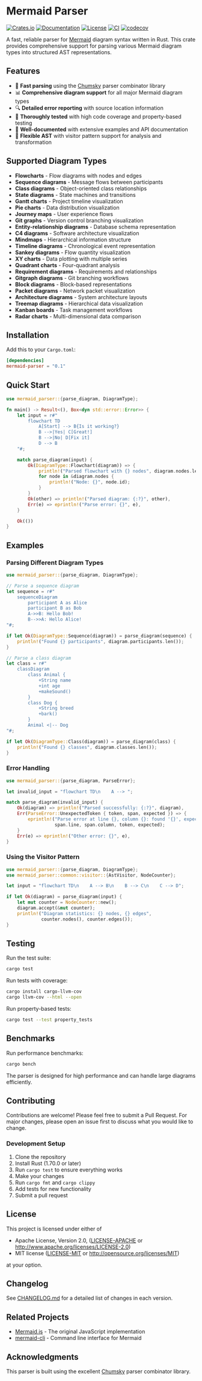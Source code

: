 # Mermaid Parser

[![Crates.io](https://img.shields.io/crates/v/mermaid-parser.svg)](https://crates.io/crates/mermaid-parser)
[![Documentation](https://docs.rs/mermaid-parser/badge.svg)](https://docs.rs/mermaid-parser)
[![License](https://img.shields.io/badge/license-MIT%20OR%20Apache--2.0-blue.svg)](https://github.com/wballard/mermaid-parser)
[![CI](https://github.com/wballard/mermaid-parser/workflows/CI/badge.svg)](https://github.com/wballard/mermaid-parser/actions)
[![codecov](https://codecov.io/gh/wballard/mermaid-parser/branch/main/graph/badge.svg)](https://codecov.io/gh/wballard/mermaid-parser)

A fast, reliable parser for [Mermaid](https://mermaid.js.org/) diagram syntax written in Rust. This crate provides comprehensive support for parsing various Mermaid diagram types into structured AST representations.

## Features

- 🚀 **Fast parsing** using the [Chumsky](https://github.com/zesterer/chumsky) parser combinator library
- 📊 **Comprehensive diagram support** for all major Mermaid diagram types
- 🔍 **Detailed error reporting** with source location information
- 🧪 **Thoroughly tested** with high code coverage and property-based testing
- 📖 **Well-documented** with extensive examples and API documentation
- 🔧 **Flexible AST** with visitor pattern support for analysis and transformation

## Supported Diagram Types

- **Flowcharts** - Flow diagrams with nodes and edges
- **Sequence diagrams** - Message flows between participants
- **Class diagrams** - Object-oriented class relationships
- **State diagrams** - State machines and transitions
- **Gantt charts** - Project timeline visualization
- **Pie charts** - Data distribution visualization
- **Journey maps** - User experience flows
- **Git graphs** - Version control branching visualization
- **Entity-relationship diagrams** - Database schema representation
- **C4 diagrams** - Software architecture visualization
- **Mindmaps** - Hierarchical information structure
- **Timeline diagrams** - Chronological event representation
- **Sankey diagrams** - Flow quantity visualization
- **XY charts** - Data plotting with multiple series
- **Quadrant charts** - Four-quadrant analysis
- **Requirement diagrams** - Requirements and relationships
- **Gitgraph diagrams** - Git branching workflows
- **Block diagrams** - Block-based representations
- **Packet diagrams** - Network packet visualization
- **Architecture diagrams** - System architecture layouts
- **Treemap diagrams** - Hierarchical data visualization
- **Kanban boards** - Task management workflows
- **Radar charts** - Multi-dimensional data comparison

## Installation

Add this to your `Cargo.toml`:

```toml
[dependencies]
mermaid-parser = "0.1"
```

## Quick Start

```rust
use mermaid_parser::{parse_diagram, DiagramType};

fn main() -> Result<(), Box<dyn std::error::Error>> {
    let input = r#"
        flowchart TD
            A[Start] --> B{Is it working?}
            B -->|Yes| C[Great!]
            B -->|No| D[Fix it]
            D --> B
    "#;

    match parse_diagram(input) {
        Ok(DiagramType::Flowchart(diagram)) => {
            println!("Parsed flowchart with {} nodes", diagram.nodes.len());
            for node in &diagram.nodes {
                println!("Node: {}", node.id);
            }
        }
        Ok(other) => println!("Parsed diagram: {:?}", other),
        Err(e) => eprintln!("Parse error: {}", e),
    }

    Ok(())
}
```

## Examples

### Parsing Different Diagram Types

```rust
use mermaid_parser::{parse_diagram, DiagramType};

// Parse a sequence diagram
let sequence = r#"
    sequenceDiagram
        participant A as Alice
        participant B as Bob
        A->>B: Hello Bob!
        B-->>A: Hello Alice!
"#;

if let Ok(DiagramType::Sequence(diagram)) = parse_diagram(sequence) {
    println!("Found {} participants", diagram.participants.len());
}

// Parse a class diagram
let class = r#"
    classDiagram
        class Animal {
            +String name
            +int age
            +makeSound()
        }
        class Dog {
            +String breed
            +bark()
        }
        Animal <|-- Dog
"#;

if let Ok(DiagramType::Class(diagram)) = parse_diagram(class) {
    println!("Found {} classes", diagram.classes.len());
}
```

### Error Handling

```rust
use mermaid_parser::{parse_diagram, ParseError};

let invalid_input = "flowchart TD\n    A --> ";

match parse_diagram(invalid_input) {
    Ok(diagram) => println!("Parsed successfully: {:?}", diagram),
    Err(ParseError::UnexpectedToken { token, span, expected }) => {
        eprintln!("Parse error at line {}, column {}: found '{}', expected one of: {:?}", 
                  span.line, span.column, token, expected);
    }
    Err(e) => eprintln!("Other error: {}", e),
}
```

### Using the Visitor Pattern

```rust
use mermaid_parser::{parse_diagram, DiagramType};
use mermaid_parser::common::visitor::{AstVisitor, NodeCounter};

let input = "flowchart TD\n    A --> B\n    B --> C\n    C --> D";

if let Ok(diagram) = parse_diagram(input) {
    let mut counter = NodeCounter::new();
    diagram.accept(&mut counter);
    println!("Diagram statistics: {} nodes, {} edges", 
             counter.nodes(), counter.edges());
}
```

## Testing

Run the test suite:

```bash
cargo test
```

Run tests with coverage:

```bash
cargo install cargo-llvm-cov
cargo llvm-cov --html --open
```

Run property-based tests:

```bash
cargo test --test property_tests
```

## Benchmarks

Run performance benchmarks:

```bash
cargo bench
```

The parser is designed for high performance and can handle large diagrams efficiently.

## Contributing

Contributions are welcome! Please feel free to submit a Pull Request. For major changes, please open an issue first to discuss what you would like to change.

### Development Setup

1. Clone the repository
2. Install Rust (1.70.0 or later)
3. Run `cargo test` to ensure everything works
4. Make your changes
5. Run `cargo fmt` and `cargo clippy`
6. Add tests for new functionality
7. Submit a pull request

## License

This project is licensed under either of

- Apache License, Version 2.0, ([LICENSE-APACHE](LICENSE-APACHE) or http://www.apache.org/licenses/LICENSE-2.0)
- MIT license ([LICENSE-MIT](LICENSE-MIT) or http://opensource.org/licenses/MIT)

at your option.

## Changelog

See [CHANGELOG.md](CHANGELOG.md) for a detailed list of changes in each version.

## Related Projects

- [Mermaid.js](https://mermaid.js.org/) - The original JavaScript implementation
- [mermaid-cli](https://github.com/mermaid-js/mermaid-cli) - Command line interface for Mermaid

## Acknowledgments

This parser is built using the excellent [Chumsky](https://github.com/zesterer/chumsky) parser combinator library.